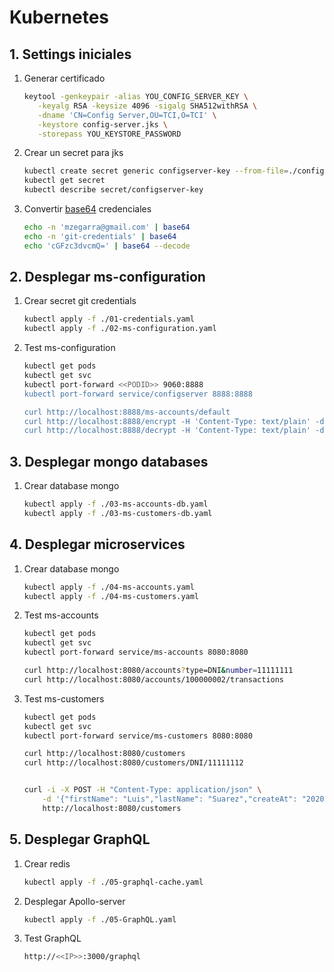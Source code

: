# Kubernetes


## 1. Settings iniciales
1. Generar certificado
    ```bash
    keytool -genkeypair -alias YOU_CONFIG_SERVER_KEY \
       -keyalg RSA -keysize 4096 -sigalg SHA512withRSA \
       -dname 'CN=Config Server,OU=TCI,O=TCI' \
       -keystore config-server.jks \
       -storepass YOU_KEYSTORE_PASSWORD
    ```
1. Crear un secret para jks
    ```bash
    kubectl create secret generic configserver-key --from-file=./config-server.jks
    kubectl get secret
    kubectl describe secret/configserver-key
    ```
1. Convertir [base64](https://www.base64decode.org/) credenciales
    ```bash
    echo -n 'mzegarra@gmail.com' | base64
    echo -n 'git-credentials' | base64
    echo 'cGFzc3dvcmQ=' | base64 --decode
    ```

## 2. Desplegar ms-configuration

1. Crear secret git credentials
    ```bash
    kubectl apply -f ./01-credentials.yaml
    kubectl apply -f ./02-ms-configuration.yaml
    ```
1. Test ms-configuration
    ```bash
    kubectl get pods
    kubectl get svc
    kubectl port-forward <<PODID>> 9060:8888
    kubectl port-forward service/configserver 8888:8888

    curl http://localhost:8888/ms-accounts/default
    curl http://localhost:8888/encrypt -H 'Content-Type: text/plain' -d 'password'
    curl http://localhost:8888/decrypt -H 'Content-Type: text/plain' -d 'crifrado-paso-previo'
    ```

## 3. Desplegar mongo databases

1. Crear database mongo
    ```bash
    kubectl apply -f ./03-ms-accounts-db.yaml
    kubectl apply -f ./03-ms-customers-db.yaml
    ```
## 4. Desplegar microservices

1. Crear database mongo
    ```bash
    kubectl apply -f ./04-ms-accounts.yaml
    kubectl apply -f ./04-ms-customers.yaml
    ```
1. Test ms-accounts
    ```bash
    kubectl get pods
    kubectl get svc
    kubectl port-forward service/ms-accounts 8080:8080

    curl http://localhost:8080/accounts?type=DNI&number=11111111
    curl http://localhost:8080/accounts/100000002/transactions
    ```

1. Test ms-customers
    ```bash
    kubectl get pods
    kubectl get svc
    kubectl port-forward service/ms-customers 8080:8080

    curl http://localhost:8080/customers
    curl http://localhost:8080/customers/DNI/11111112


    curl -i -X POST -H "Content-Type: application/json" \
        -d '{"firstName": "Luis","lastName": "Suarez","createAt": "2020-10-01T11:57:17.837+00:00","documentType": "DNI","documentNumber": "07822902"}' \
        http://localhost:8080/customers

    ```

## 5. Desplegar GraphQL
1. Crear redis
    ```bash
    kubectl apply -f ./05-graphql-cache.yaml
    ```
1. Desplegar Apollo-server
    ```bash
    kubectl apply -f ./05-GraphQL.yaml
    ```

1. Test GraphQL
    ```bash
    http://<<IP>>:3000/graphql
    ```